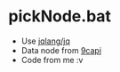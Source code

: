 # pickNode.bat

- Use [jqlang/jq](https://github.com/jqlang/jq/releases/tag/jq-1.7)
- Data node from [9capi](https://api.9capi.com/docs)
- Code from me :v